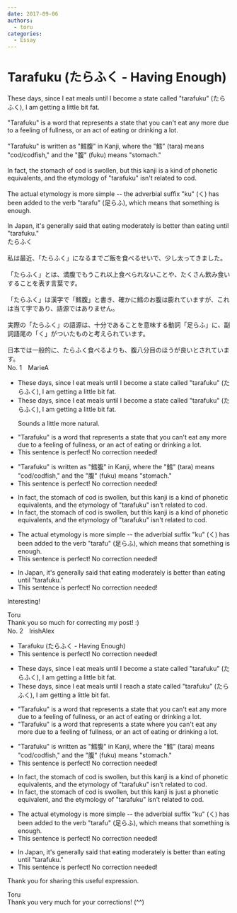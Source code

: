 ```yaml
---
date: 2017-09-06
authors:
  - toru
categories:
  - Essay
---
```


<h1 id="subject_show">Tarafuku (たらふく - Having Enough)</h1>
<div class="date" hidden>Sep 6, 2017 12:52</div>
<div id="post"><div id="body_show_ori">
These days, since I eat meals until I become a state called "tarafuku" (たらふく), I am getting a little bit fat.<br/><br/>"Tarafuku" is a word that represents a state that you can't eat any more due to a feeling of fullness, or an act of eating or drinking a lot.<br/><br/>"Tarafuku" is written as "鱈腹" in Kanji, where the "鱈" (tara) means "cod/codfish," and the "腹" (fuku) means "stomach."<br/><br/>In fact, the stomach of cod is swollen, but this kanji is a kind of phonetic equivalents, and the etymology of "tarafuku" isn't related to cod.<br/><br/>The actual etymology is more simple -- the adverbial suffix "ku" (く) has been added to the verb "tarafu" (足らふ), which means that something is enough.<br/><br/>In Japan, it's generally said that eating moderately is better than eating until "tarafuku."
</div></div>

<!-- more -->

<div id="post_ja"><div id="body_show_mo">
たらふく<br/><br/>私は最近、「たらふく」になるまでご飯を食べるせいで、少し太ってきました。<br/><br/>「たらふく」とは、満腹でもうこれ以上食べられないことや、たくさん飲み食いすることを表す言葉です。<br/><br/>「たらふく」は漢字で「鱈腹」と書き、確かに鱈のお腹は膨れていますが、これは当て字であり、語源ではありません。<br/><br/>実際の「たらふく」の語源は、十分であることを意味する動詞「足らふ」に、副詞語尾の「く」がついたものと考えられています。<br/><br/>日本では一般的に、たらふく食べるよりも、腹八分目のほうが良いとされています。
</div></div>
<div id="block"><div class="first_name"> No. 1　<span class="just_name">MarieA</span></div><div id="block2">
<ul class="correction_field">
<li class="incorrect">These days, since I eat meals until I become a state called "tarafuku" (たらふく), I am getting a little bit fat.</li>
<li class="corrected correct">
These days, <span class="sline">since </span>I eat meals until I become a state called "tarafuku" (たらふく), I am getting a little bit fat.
<p class="correction_comment">Sounds a little more natural.</p>
</li>
</ul>
<ul class="correction_field">
<li class="incorrect">"Tarafuku" is a word that represents a state that you can't eat any more due to a feeling of fullness, or an act of eating or drinking a lot.</li>
<li class="corrected perfect">This sentence is perfect! No correction needed!</li>
</ul>
<ul class="correction_field">
<li class="incorrect">"Tarafuku" is written as "鱈腹" in Kanji, where the "鱈" (tara) means "cod/codfish," and the "腹" (fuku) means "stomach."</li>
<li class="corrected perfect">This sentence is perfect! No correction needed!</li>
</ul>
<ul class="correction_field">
<li class="incorrect">In fact, the stomach of cod is swollen, but this kanji is a kind of phonetic equivalents, and the etymology of "tarafuku" isn't related to cod.</li>
<li class="corrected correct">
In fact, the stomach of cod is swollen, but this kanji is a kind of phonetic equivalent<span class="sline">s</span>, and the etymology of "tarafuku" isn't related to cod.
</li>
</ul>
<ul class="correction_field">
<li class="incorrect">The actual etymology is more simple -- the adverbial suffix "ku" (く) has been added to the verb "tarafu" (足らふ), which means that something is enough.</li>
<li class="corrected perfect">This sentence is perfect! No correction needed!</li>
</ul>
<ul class="correction_field">
<li class="incorrect">In Japan, it's generally said that eating moderately is better than eating until "tarafuku."</li>
<li class="corrected perfect">This sentence is perfect! No correction needed!</li>
</ul>
<p class="comment_small">
 Interesting!
</p>

</div><div class="name"><span class="just_name">Toru</span><br>
Thank you so much for correcting my post!  :)
</div>
</div>
<div id="block"><div class="first_name"> No. 2　<span class="just_name">IrishAlex</span></div><div id="block2">
<ul class="correction_field">
<li class="incorrect">Tarafuku (たらふく - Having Enough)</li>
<li class="corrected perfect">This sentence is perfect! No correction needed!</li>
</ul>
<ul class="correction_field">
<li class="incorrect">These days, since I eat meals until I become a state called "tarafuku" (たらふく), I am getting a little bit fat.</li>
<li class="corrected correct">
These days, since I eat meals until I <span class="f_blue">reach </span>a state called "tarafuku" (たらふく), I am getting a little bit fat.
</li>
</ul>
<ul class="correction_field">
<li class="incorrect">"Tarafuku" is a word that represents a state that you can't eat any more due to a feeling of fullness, or an act of eating or drinking a lot.</li>
<li class="corrected correct">
"Tarafuku" is a word that represents a state <span class="f_blue">where </span>you can't eat any more due to a feeling of fullness, or an act of eating or drinking a lot.
</li>
</ul>
<ul class="correction_field">
<li class="incorrect">"Tarafuku" is written as "鱈腹" in Kanji, where the "鱈" (tara) means "cod/codfish," and the "腹" (fuku) means "stomach."</li>
<li class="corrected perfect">This sentence is perfect! No correction needed!</li>
</ul>
<ul class="correction_field">
<li class="incorrect">In fact, the stomach of cod is swollen, but this kanji is a kind of phonetic equivalents, and the etymology of "tarafuku" isn't related to cod.</li>
<li class="corrected correct">
In fact, the stomach of cod is swollen, but this kanji is <span class="f_blue">just a </span>phonetic equivalent, and the etymology of "tarafuku" isn't related to cod.
</li>
</ul>
<ul class="correction_field">
<li class="incorrect">The actual etymology is more simple -- the adverbial suffix "ku" (く) has been added to the verb "tarafu" (足らふ), which means that something is enough.</li>
<li class="corrected perfect">This sentence is perfect! No correction needed!</li>
</ul>
<ul class="correction_field">
<li class="incorrect">In Japan, it's generally said that eating moderately is better than eating until "tarafuku."</li>
<li class="corrected perfect">This sentence is perfect! No correction needed!</li>
</ul>
<p class="comment_small">
 Thank you for sharing this useful expression.
</p>

</div><div class="name"><span class="just_name">Toru</span><br>
Thank you very much for your corrections! (^^)
</div>
</div>
